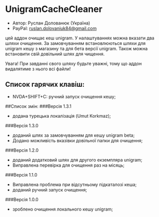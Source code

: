 # UnigramCacheCleaner

* Автор: Руслан Долованюк (Україна)
* PayPal: ruslan.dolovaniuk84@gmail.com

цей аддон очищає кеш unigram.
У налаштуваннях можна вказати два шляхи очищення.
За замовчуванням встановлюються шляхи для unigram кешу з магазину та для бета версії unigram.
Також можна встановити свій довільний шлях для чищення.

Увага!
При завданні свого шляху будьте уважні, тому що аддон видалятиме з нього всі файли!

## Список гарячих клавіш:
* NVDA+SHIFT+C: ручний запуск очищення кешу;

##Список змін:
###Версія 1.3.1
* додана турецька локалізація (Umut Korkmaz);

###Версія 1.3.0
* доданий шлях за замовчуванням для кешу unigram beta;
* Додано можливість вказівки довільної папки для очищення;

###Версія 1.2.0
* доданий додатковий шлях для другого екземпляра unigram;
* Виправлена ​​перевірка для очищення раз на місяць;

###Версія 1.1.0
* Виправлена ​​проблема при відсутньому підкаталозі кеша;
* доданий ручний запуск очищення;

###Версія 1.0.0
* зроблено очищення локального кешу unigram;
